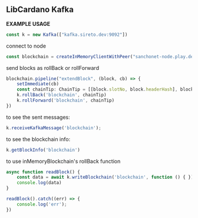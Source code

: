 ## LibCardano Kafka

**EXAMPLE USAGE**

```ts
const k = new Kafka(["kafka.sireto.dev:9092"])
```
connect to node
```ts
const blockchain = createInMemoryClientWithPeer("sanchonet-node.play.dev.cardano.org:3001", 4, false)
```
send blocks as rollBack or rollForward 

```ts
blockchain.pipeline("extendBlock", (block, cb) => {
    setImmediate(cb)
    const chainTip: ChainTip = [[block.slotNo, block.headerHash], block.blockNo]
    k.rollBack('blockchain', chainTip)
    k.rollForward('blockchain', chainTip)
})
```
to see the sent messages: 
```ts
k.receiveKafkaMessage('blockchain');
```
to see the blockchain info: 
```ts
k.getBlockInfo('blockchain')
```
to use inMemoryBlockchain's rollBack function
```ts
async function readBlock() {
    const data = await k.writeBlockchain('blockchain', function () { })
    console.log(data)
}

readBlock().catch((err) => {
    console.log('err');
})
```

